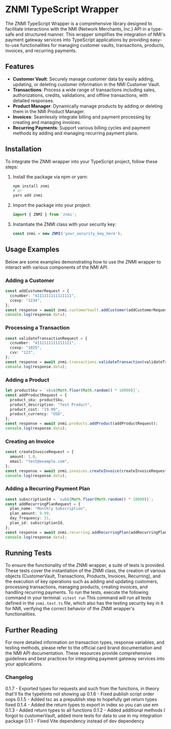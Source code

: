 # ZNMI TypeScript Wrapper

The ZNMI TypeScript Wrapper is a comprehensive library designed to facilitate interactions with the NMI (Network Merchants, Inc.) API in a type-safe and structured manner. This wrapper simplifies the integration of NMI's payment gateway services into TypeScript applications by providing easy-to-use functionalities for managing customer vaults, transactions, products, invoices, and recurring payments.

## Features

- **Customer Vault**: Securely manage customer data by easily adding, updating, or deleting customer information in the NMI Customer Vault.
- **Transactions**: Process a wide range of transactions including sales, authorizations, credits, validations, and offline transactions, with detailed responses.
- **Product Manager**: Dynamically manage products by adding or deleting them in the NMI Product Manager.
- **Invoices**: Seamlessly integrate billing and payment processing by creating and managing invoices.
- **Recurring Payments**: Support various billing cycles and payment methods by adding and managing recurring payment plans.

## Installation

To integrate the ZNMI wrapper into your TypeScript project, follow these steps:

1. Install the package via npm or yarn:

   ```bash
   npm install znmi
   # or
   yarn add znmi
   ```

2. Import the package into your project:

   ```typescript
   import { ZNMI } from 'znmi';
   ```

3. Instantiate the ZNMI class with your security key:

   ```typescript
   const znmi = new ZNMI('your_security_key_here');
   ```

## Usage Examples

Below are some examples demonstrating how to use the ZNMI wrapper to interact with various components of the NMI API.

### Adding a Customer

```typescript
const addCustomerRequest = {
  ccnumber: "4111111111111111",
  ccexp: "1234",
};
const response = await znmi.customerVault.addCustomer(addCustomerRequest);
console.log(response.data);
```

### Processing a Transaction

```typescript
const validateTransactionRequest = {
  ccnumber: "4111111111111111",
  ccexp: "1025",
  cvv: "123",
};
const response = await znmi.transactions.validateTransaction(validateTransactionRequest);
console.log(response.data);
```

### Adding a Product

```typescript
let productSku = `sku${Math.floor(Math.random() * 10000)}`;
const addProductRequest = {
  product_sku: productSku,
  product_description: "Test Product",
  product_cost: "19.99",
  product_currency: "USD",
};
const response = await znmi.products.addProduct(addProductRequest);
console.log(response.data);
```

### Creating an Invoice

```typescript
const createInvoiceRequest = {
  amount: 1.0,
  email: "test@example.com",
};
const response = await znmi.invoices.createInvoice(createInvoiceRequest);
console.log(response.data);
```

### Adding a Recurring Payment Plan

```typescript
const subscriptionId = `sub${Math.floor(Math.random() * 10000)}`;
const addRecurringPlanRequest = {
  plan_name: "Monthly Subscription",
  plan_amount: 9.99,
  day_frequency: 31,
  plan_id: subscriptionId,
};
const response = await znmi.recurring.addRecurringPlan(addRecurringPlanRequest);
console.log(response.data);
```

## Running Tests

To ensure the functionality of the ZNMI wrapper, a suite of tests is provided. These tests cover the instantiation of the ZNMI class, the creation of various objects (CustomerVault, Transactions, Products, Invoices, Recurring), and the execution of key operations such as adding and updating customers, processing transactions, managing products, creating invoices, and handling recurring payments.
To run the tests, execute the following command in your terminal:
`vitest run`
This command will run all tests defined in the `znmi.test.ts` file, which also has the testing security key in it for NMI, verifying the correct behavior of the ZNMI wrapper's functionalities.

## Further Reading

For more detailed information on transaction types, response variables, and testing methods, please refer to the official card brand documentation and the NMI API documentation. These resources provide comprehensive guidelines and best practices for integrating payment gateway services into your applications.

### Changelog

0.1.7 - Exported types for requests and such from the functions, in theory that'll fix the typehints not showing up
0.1.6 - Fixed publish script order oops
0.1.5 - Added tsc as a prepublish step to hopefully get return types fixed
0.1.4 - Added the return types to export in index so you can use em
0.1.3 - Added return types to all functions
0.1.2 - Added additional methods I forgot to customerVault, added more tests for data to use in my integration package
0.1.1 - Fixed Vite dependency instead of dev dependency
